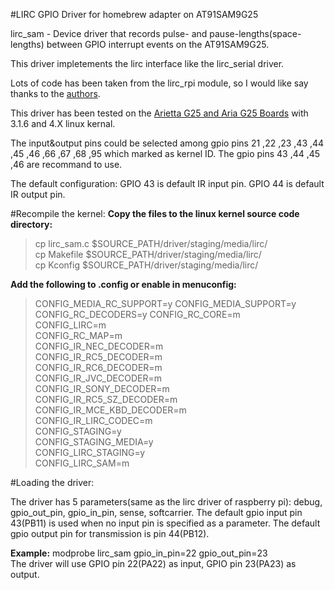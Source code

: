 #LIRC GPIO Driver for homebrew adapter on AT91SAM9G25

lirc_sam - Device driver that records pulse- and pause-lengths(space-lengths) between GPIO interrupt events on the AT91SAM9G25.

This driver impletements the lirc interface like the lirc_serial driver.

Lots of code has been taken from the lirc_rpi module, so I would like say thanks to the [authors](http://aron.ws).

This driver has been tested on the [Arietta G25 and Aria G25 Boards](http://www.acmesystems.it/) with 3.1.6 and 4.X linux kernal.

The input&output pins could be selected among gpio pins 21 ,22 ,23 ,43 ,44 ,45 ,46 ,66 ,67 ,68 ,95 which marked as kernel ID. The gpio pins 43 ,44 ,45 ,46 are recommand to use.

The default configuration:
GPIO 43 is default IR input pin.
GPIO 44 is default IR output pin.

#Recompile the kernel:
**Copy the files to the linux kernel source code directory:**
>cp lirc_sam.c $SOURCE_PATH/driver/staging/media/lirc/  
>cp Makefile $SOURCE_PATH/driver/staging/media/lirc/  
>cp Kconfig $SOURCE_PATH/driver/staging/media/lirc/  

**Add the following to .config or enable in menuconfig:**
>CONFIG_MEDIA_RC_SUPPORT=y
>CONFIG_MEDIA_SUPPORT=y
>CONFIG_RC_DECODERS=y
>CONFIG_RC_CORE=m  
>CONFIG_LIRC=m  
>CONFIG_RC_MAP=m  
>CONFIG_IR_NEC_DECODER=m  
>CONFIG_IR_RC5_DECODER=m  
>CONFIG_IR_RC6_DECODER=m  
>CONFIG_IR_JVC_DECODER=m  
>CONFIG_IR_SONY_DECODER=m  
>CONFIG_IR_RC5_SZ_DECODER=m  
>CONFIG_IR_MCE_KBD_DECODER=m  
>CONFIG_IR_LIRC_CODEC=m  
>CONFIG_STAGING=y  
>CONFIG_STAGING_MEDIA=y  
>CONFIG_LIRC_STAGING=y  
>CONFIG_LIRC_SAM=m  

#Loading the driver:

The driver has 5 parameters(same as the lirc driver of raspberry pi): debug, gpio_out_pin, gpio_in_pin, sense, softcarrier.
The default gpio input pin 43(PB11) is used when no input pin is specified as a parameter. The default gpio output pin for transmission is pin 44(PB12). 

**Example:**
modprobe lirc_sam gpio_in_pin=22 gpio_out_pin=23  
The driver will use GPIO pin 22(PA22) as input, GPIO pin 23(PA23) as output.
